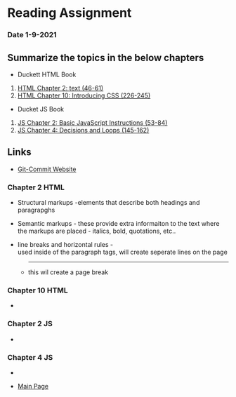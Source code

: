 # Reading Assignment
### Date 1-9-2021
 
## Summarize the topics in the below chapters
- Duckett HTML Book
1. [HTML Chapter 2: text (46-61)](#chapter-2-html)
1. [HTML Chapter 10: Introducing CSS (226-245)](#chapter-10-html)

- Ducket JS Book
1. [JS Chapter 2: Basic JavaScript Instructions (53-84)](#chapter-2-js)
1. [JS Chapter 4: Decisions and Loops (145-162)](#chapter-4-js)

## Links
- [Git-Commit Website](https://chris.beams.io/posts/git-commit/)

### Chapter 2 HTML
- Structural markups -elements that describe both headings and paragrapghs
- Semantic markups - these provide extra informaiton to the text where the markups are placed - italics, bold, quotations, etc..

- line breaks and horizontal rules - <br /> used inside of the paragraph tags, will create seperate lines on the page
    - <hr /> this wil create a page break
### Chapter 10 HTML
- 
### Chapter 2 JS
- 
### Chapter 4 JS
- 




- [Main Page](https://jinman36.github.io/reading-notes/)